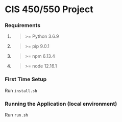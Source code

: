# CIS 450/550 Project

### Requirements
1. >\>= Python 3.6.9
2. >\>= pip 9.0.1
3. >\>= npm 6.13.4
4. >\>= node 12.16.1

### First Time Setup
Run `install.sh`

### Running the Application (local environment)
Run `run.sh`

